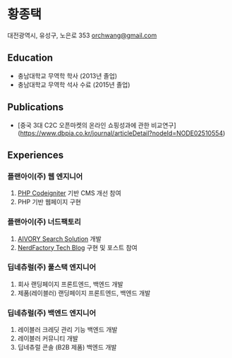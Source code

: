 # 황종택 

대전광역시, 유성구, 노은로 353
orchwang@gmail.com 

## Education

* 충남대학교 무역학 학사 (2013년 졸업)
* 충남대학교 무역학 석사 수료 (2015년 졸업)

## Publications

* [중국 3대 C2C 오픈마켓의 온라인 쇼핑성과에 관한 비교연구] (https://www.dbpia.co.kr/journal/articleDetail?nodeId=NODE02510554)

## Experiences

### 플랜아이(주) 웹 엔지니어

1. [PHP Codeigniter](https://codeigniter.com/) 기반 CMS 개선 참여
2. PHP 기반 웹페이지 구현

### 플랜아이(주) 너드팩토리 

1. [AIVORY Search Solution](https://aivory.nerdfactory.ai/) 개발
2. [NerdFactory Tech Blog](https://blog.nerdfactory.ai/) 구현 및 포스트 참여

### 딥네츄럴(주) 풀스택 엔지니어

1. 회사 랜딩페이지 프론트엔드, 백엔드 개발
2. 제품(레이블러) 랜딩페이지 프론트엔드, 백엔드 개발

### 딥네츄럴(주) 백엔드 엔지니어

1. 레이블러 크레딧 관리 기능 백엔드 개발
2. 레이블러 커뮤니티 개발
3. 딥네츄럴 콘솔 (B2B 제품) 백엔드 개발

